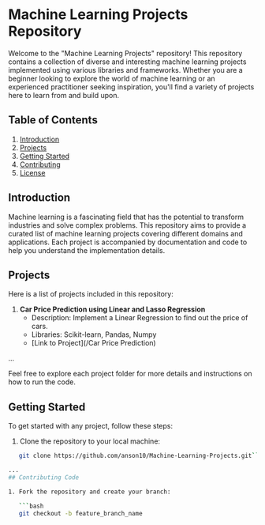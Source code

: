 # Machine Learning Projects Repository

Welcome to the "Machine Learning Projects" repository! This repository contains a collection of diverse and interesting machine learning projects implemented using various libraries and frameworks. Whether you are a beginner looking to explore the world of machine learning or an experienced practitioner seeking inspiration, you'll find a variety of projects here to learn from and build upon.

## Table of Contents

1. [Introduction](#introduction)
2. [Projects](#projects)
3. [Getting Started](#getting-started)
4. [Contributing](#contributing)
5. [License](#license)

## Introduction

Machine learning is a fascinating field that has the potential to transform industries and solve complex problems. This repository aims to provide a curated list of machine learning projects covering different domains and applications. Each project is accompanied by documentation and code to help you understand the implementation details.

## Projects

Here is a list of projects included in this repository:

1. **Car Price Prediction using Linear and Lasso Regression**
   - Description: Implement a Linear Regression to find out the price of cars.
   - Libraries: Scikit-learn, Pandas, Numpy
   - [Link to Project](/Car Price Prediction)

...

Feel free to explore each project folder for more details and instructions on how to run the code.

## Getting Started

To get started with any project, follow these steps:

1. Clone the repository to your local machine:

```bash
   git clone https://github.com/anson10/Machine-Learning-Projects.git```

...
## Contributing Code

1. Fork the repository and create your branch:

   ```bash
   git checkout -b feature_branch_name
